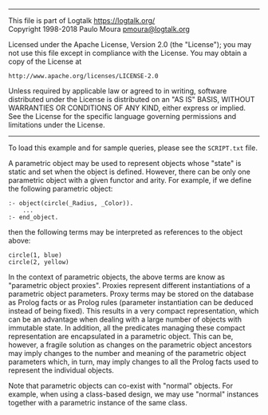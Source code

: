 ________________________________________________________________________

This file is part of Logtalk <https://logtalk.org/>  
Copyright 1998-2018 Paulo Moura <pmoura@logtalk.org>

Licensed under the Apache License, Version 2.0 (the "License");
you may not use this file except in compliance with the License.
You may obtain a copy of the License at

    http://www.apache.org/licenses/LICENSE-2.0

Unless required by applicable law or agreed to in writing, software
distributed under the License is distributed on an "AS IS" BASIS,
WITHOUT WARRANTIES OR CONDITIONS OF ANY KIND, either express or implied.
See the License for the specific language governing permissions and
limitations under the License.
________________________________________________________________________


To load this example and for sample queries, please see the `SCRIPT.txt` file.

A parametric object may be used to represent objects whose "state" is static 
and set when the object is defined. However, there can be only one parametric 
object with a given functor and arity. For example, if we define the following
parametric object:

	:- object(circle(_Radius, _Color)).
		...
	:- end_object.

then the following terms may be interpreted as references to the object above:

	circle(1, blue)
	circle(2, yellow)

In the context of parametric objects, the above terms are know as "parametric 
object proxies". Proxies represent different instantiations of a parametric 
object parameters. Proxy terms may be stored on the database as Prolog facts 
or as Prolog rules (parameter instantiation can be deduced instead of being 
fixed). This results in a very compact representation, which can be an 
advantage when dealing with a large number of objects with immutable state. 
In addition, all the predicates managing these compact representation are 
encapsulated in a parametric object. This can be, however, a fragile solution 
as changes on the parametric object ancestors may imply changes to the number 
and meaning of the parametric object parameters which, in turn, may imply 
changes to all the Prolog facts used to represent the individual objects.

Note that parametric objects can co-exist with "normal" objects. For example, 
when using a class-based design, we may use "normal" instances together with
a parametric instance of the same class.
